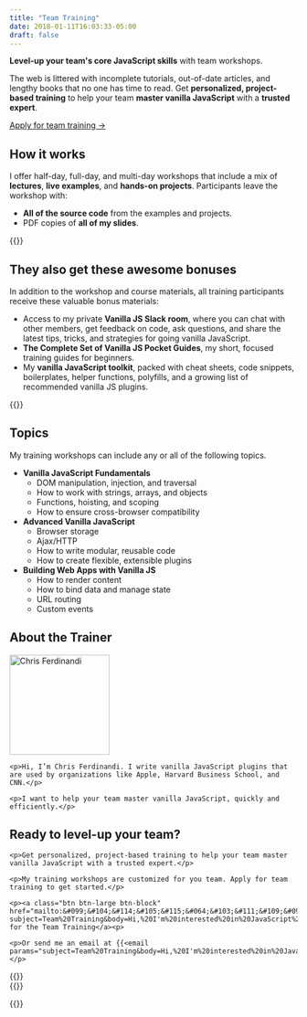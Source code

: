 ```yaml
---
title: "Team Training"
date: 2018-01-11T16:03:33-05:00
draft: false
---
```


**Level-up your team's core JavaScript skills** with team workshops.

The web is littered with incomplete tutorials, out-of-date articles, and lengthy books that no one has time to read. Get **personalized, project-based training** to help your team **master vanilla JavaScript** with a **trusted expert**.

<a class="btn" href="#ready-to-buy">Apply for team training &rarr;</a>

## How it works

I offer half-day, full-day, and multi-day workshops that include a mix of **lectures**, **live examples**, and **hands-on projects**. Participants leave the workshop with:

- **All of the source code** from the examples and projects.
- PDF copies of **all of my slides**.

<div class="padding-top-large padding-bottom-large">{{<testimonial for="alexMuraro" photo="true">}}</div>

## They also get these awesome bonuses

In addition to the workshop and course materials, all training participants receive these valuable bonus materials:

- Access to my private **Vanilla JS Slack room**, where you can chat with other members, get feedback on code, ask questions, and share the latest tips, tricks, and strategies for going vanilla JavaScript.
- **The Complete Set of Vanilla JS Pocket Guides**, my short, focused training guides for beginners.
- My **vanilla JavaScript toolkit**, packed with cheat sheets, code snippets, boilerplates, helper functions, polyfills, and a growing list of recommended vanilla JS plugins.

<div class="padding-top-large padding-bottom-large">{{<testimonial for="patriciaParker" photo="true">}}</div>

## Topics

My training workshops can include any or all of the following topics.

- **Vanilla JavaScript Fundamentals**
	- DOM manipulation, injection, and traversal
	- How to work with strings, arrays, and objects
	- Functions, hoisting, and scoping
	- How to ensure cross-browser compatibility
- **Advanced Vanilla JavaScript**
	- Browser storage
	- Ajax/HTTP
	- How to write modular, reusable code
	- How to create flexible, extensible plugins
- **Building Web Apps with Vanilla JS**
	- How to render content
	- How to bind data and manage state
	- URL routing
	- Custom events

## About the Trainer

<div class="clearfix margin-bottom">
	<p><img src="/img/chris-ferdinandi-high-res.jpg" alt="Chris Ferdinandi" width="175" height="175" class="img-circle alignleft margin-bottom"></p>

	<p>Hi, I’m Chris Ferdinandi. I write vanilla JavaScript plugins that are used by organizations like Apple, Harvard Business School, and CNN.</p>

	<p>I want to help your team master vanilla JavaScript, quickly and efficiently.</p>
</div>


<div class="callout" id="ready-to-buy">
	<h2>Ready to level-up your team?</h2>

	<p>Get personalized, project-based training to help your team master vanilla JavaScript with a trusted expert.</p>

	<p>My training workshops are customized for you team. Apply for team training to get started.</p>

	<p><a class="btn btn-large btn-block" href="mailto:&#099;&#104;&#114;&#105;&#115;&#064;&#103;&#111;&#109;&#097;&#107;&#101;&#116;&#104;&#105;&#110;&#103;&#115;&#046;&#099;&#111;&#109;?subject=Team%20Training&body=Hi,%20I'm%20interested%20in%20JavaScript%20Training%20for%20my%20team%20of%20[number%20of%20people]%20at%20[organization]%20.%20Thanks!">Apply for the Team Training</a><p>

	<p>Or send me an email at {{<email params="subject=Team%20Training&body=Hi,%20I'm%20interested%20in%20JavaScript%20Training%20for%20my%20team%20of%20[number%20of%20people]%20at%20[organization]%20.%20Thanks!">}}.</p>
</div>

<div class="padding-top-large padding-bottom">{{<testimonial for="kb" photo="true">}}</div>

<div class="padding-bottom-large">{{<testimonial for="mojtabaSeyedi" photo="true">}}</div>

{{<not-ready-yet>}}